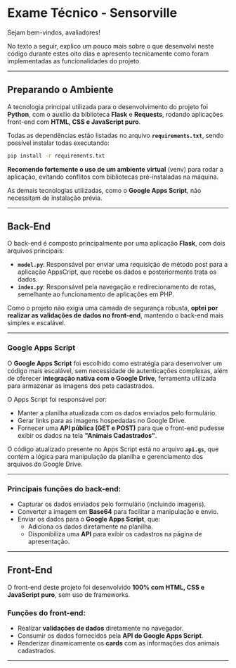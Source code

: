 # Exame Técnico - Sensorville

Sejam bem-vindos, avaliadores!

No texto a seguir, explico um pouco mais sobre o que desenvolvi neste código durante estes oito dias e apresento tecnicamente como foram implementadas as funcionalidades do projeto.

---

## **Preparando o Ambiente**

A tecnologia principal utilizada para o desenvolvimento do projeto foi **Python**, com o auxílio da biblioteca **Flask** e **Requests**, rodando aplicações front-end com **HTML, CSS e JavaScript puro**.  

Todas as dependências estão listadas no arquivo **`requirements.txt`**, sendo possível instalar todas executando:

```bash
pip install -r requirements.txt
```

**Recomendo fortemente o uso de um ambiente virtual** (venv) para rodar a aplicação, evitando conflitos com bibliotecas pré-instaladas na máquina.

As demais tecnologias utilizadas, como o **Google Apps Script**, não necessitam de instalação prévia.

---

## **Back-End**

O back-end é composto principalmente por uma aplicação **Flask**, com dois arquivos principais:  
- **`model.py`**: Responsável por enviar uma requisição de método post para a aplicação AppsCript, que recebe os dados e posteriormente trata os dados.  
- **`index.py`**: Responsável pela navegação e redirecionamento de rotas, semelhante ao funcionamento de aplicações em PHP.

Como o projeto não exigia uma camada de segurança robusta, **optei por realizar as validações de dados no front-end**, mantendo o back-end mais simples e escalável.

---

### **Google Apps Script**

O **Google Apps Script** foi escolhido como estratégia para desenvolver um código mais escalável, sem necessidade de autenticações complexas, além de oferecer **integração nativa com o Google Drive**, ferramenta utilizada para armazenar as imagens dos pets cadastrados.

O Apps Script foi responsável por:  
- Manter a planilha atualizada com os dados enviados pelo formulário.  
- Gerar links para as imagens hospedadas no Google Drive.  
- Fornecer uma **API pública (GET e POST)** para que o front-end pudesse exibir os dados na tela **"Animais Cadastrados"**.

O código atualizado presente no Apps Script está no arquivo **`api.gs`**, que contém a lógica para manipulação da planilha e gerenciamento dos arquivos do Google Drive.

---

### **Principais funções do back-end:**
- Capturar os dados enviados pelo formulário (incluindo imagens).  
- Converter a imagem em **Base64** para facilitar a manipulação e envio.  
- Enviar os dados para o **Google Apps Script**, que:  
  - Adiciona os dados diretamente na planilha.  
  - Disponibiliza uma **API** para exibir os cadastros na página de apresentação.  

---

## **Front-End**

O front-end deste projeto foi desenvolvido **100% com HTML, CSS e JavaScript puro**, sem uso de frameworks.  

### **Funções do front-end:**
- Realizar **validações de dados** diretamente no navegador.  
- Consumir os dados fornecidos pela **API do Google Apps Script**.  
- Renderizar dinamicamente os **cards** com as informações dos animais cadastrados.  

---





